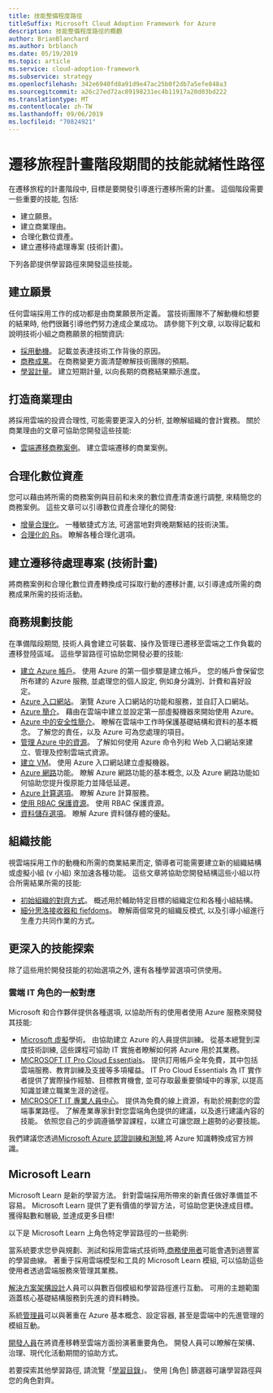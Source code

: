 ```yaml
---
title: 技能整備程度路徑
titleSuffix: Microsoft Cloud Adoption Framework for Azure
description: 技能整備程度路徑的概觀
author: BrianBlanchard
ms.author: brblanch
ms.date: 05/19/2019
ms.topic: article
ms.service: cloud-adoption-framework
ms.subservice: strategy
ms.openlocfilehash: 342e6940fd8a91d9e47ac25b0f2db7a5efe848a3
ms.sourcegitcommit: a26c27ed72ac89198231ec4b11917a20d03bd222
ms.translationtype: MT
ms.contentlocale: zh-TW
ms.lasthandoff: 09/06/2019
ms.locfileid: "70824921"
---
```

# <a name="skills-readiness-path-during-the-plan-phase-of-a-migration-journey"></a>遷移旅程計畫階段期間的技能就緒性路徑

在遷移旅程的計畫階段中, 目標是要開發引導進行遷移所需的計畫。 這個階段需要一些重要的技能, 包括:

- 建立願景。
- 建立商業理由。
- 合理化數位資產。
- 建立遷移待處理專案 (技術計畫)。

下列各節提供學習路徑來開發這些技能。

## <a name="establish-the-vision"></a>建立願景

任何雲端採用工作的成功都是由商業願景所定義。 當技術團隊不了解動機和想要的結果時, 他們很難引導他們努力達成企業成功。 請參閱下列文章, 以取得記載和說明技術小組之商務願景的相關資訊:

- [採用動機](./motivations-why-are-we-moving-to-the-cloud.md)。 記載並表達技術工作背後的原因。
- [商務成果](./business-outcomes/index.md)。 在商務變更方面清楚瞭解技術團隊的預期。
- [學習計量](./learning-metrics.md)。 建立短期計量, 以向長期的商務結果顯示進度。

## <a name="build-the-business-justification"></a>打造商業理由

將採用雲端的投資合理性, 可能需要更深入的分析, 並瞭解組織的會計實務。 關於商業理由的文章可協助您開發這些技能:

- [雲端遷移商務案例](./cloud-migration-business-case.md)。 建立雲端遷移的商業案例。

## <a name="rationalize-the-digital-estate"></a>合理化數位資產

您可以藉由將所需的商務案例與目前和未來的數位資產清查進行調整, 來精簡您的商務案例。 這些文章可以引導數位資產合理化的開發:

- [增量合理化](../digital-estate/rationalize.md)。 一種敏捷式方法, 可適當地對齊晚期繫結的技術決策。
- [合理化的 Rs](../digital-estate/5-rs-of-rationalization.md)。 瞭解各種合理化選項。

## <a name="create-a-migration-backlog-technical-plan"></a>建立遷移待處理專案 (技術計畫)

將商務案例和合理化數位資產轉換成可採取行動的遷移計畫, 以引導達成所需的商務成果所需的技術活動。

## <a name="business-planning-skills"></a>商務規劃技能

在準備階段期間, 技術人員會建立可裝載、操作及管理已遷移至雲端之工作負載的遷移登陸區域。 這些學習路徑可協助您開發必要的技能:

- [建立 Azure 帳戶](/learn/modules/create-an-azure-account)。 使用 Azure 的第一個步驟是建立帳戶。 您的帳戶會保留您所布建的 Azure 服務, 並處理您的個人設定, 例如身分識別、計費和喜好設定。
- [Azure 入口網站](/learn/modules/tour-azure-portal)。 瀏覽 Azure 入口網站的功能和服務，並自訂入口網站。
- [Azure 簡介](/learn/modules/welcome-to-azure)。 藉由在雲端中建立並設定第一部虛擬機器來開始使用 Azure。
- [Azure 中的安全性簡介](/learn/modules/intro-to-security-in-azure)。 瞭解在雲端中工作時保護基礎結構和資料的基本概念。 了解您的責任，以及 Azure 可為您處理的項目。
- [管理 Azure 中的資源](/learn/paths/manage-resources-in-azure)。 了解如何使用 Azure 命令列和 Web 入口網站來建立、管理及控制雲端式資源。
- [建立 VM](/learn/modules/create-windows-virtual-machine-in-azure)。 使用 Azure 入口網站建立虛擬機器。
- [Azure 網路](/learn/modules/intro-to-azure-networking)功能。 瞭解 Azure 網路功能的基本概念, 以及 Azure 網路功能如何協助您提升復原能力並降低延遲。
- [Azure 計算選項](/learn/modules/intro-to-azure-compute)。 瞭解 Azure 計算服務。
- [使用 RBAC 保護資源](/learn/modules/secure-azure-resources-with-rbac)。 使用 RBAC 保護資源。
- [資料儲存選項](/learn/modules/intro-to-data-in-azure/index)。 瞭解 Azure 資料儲存體的優點。

## <a name="organizational-skills"></a>組織技能

視雲端採用工作的動機和所需的商業結果而定, 領導者可能需要建立新的組織結構或虛擬小組 (v 小組) 來加速各種功能。 這些文章將協助您開發結構這些小組以符合所需結果所需的技能:

- [初始組織的對齊方式](../organization/index.md)。 概述用於輔助特定目標的組織定位和各種小組結構。
- [細分思洛接收器和 fiefdoms](../organization/fiefdoms-silos.md)。 瞭解兩個常見的組織反模式, 以及引導小組進行生產力共同作業的方式。

## <a name="deeper-skills-exploration"></a>更深入的技能探索

除了這些用於開發技能的初始選項之外, 還有各種學習選項可供使用。

### <a name="typical-mappings-of-cloud-it-roles"></a>雲端 IT 角色的一般對應

Microsoft 和合作夥伴提供各種選項, 以協助所有的使用者使用 Azure 服務來開發其技能:

- [Microsoft 虛擬](https://mva.microsoft.com/product-training/microsoft-azure)學術。 由協助建立 Azure 的人員提供訓練。 從基本總覽到深度技術訓練, 這些課程可協助 IT 實施者瞭解如何將 Azure 用於其業務。
- [MICROSOFT IT Pro Cloud Essentials](https://www.microsoft.com/azureessentials)。 提供訂用帳戶全年免費，其中包括雲端服務、教育訓練及支援等多項權益。 IT Pro Cloud Essentials 為 IT 實作者提供了實際操作經驗、目標教育機會, 並可存取最重要領域中的專家, 以提高知識並建立職業生涯的途徑。
- [MICROSOFT IT 專業人員中心](https://www.microsoft.com/itpro)。 提供為免費的線上資源，有助於規劃您的雲端事業路徑。 了解產業專家針對您雲端角色提供的建議，以及進行建議內容的技能。 依照您自己的步調遵循學習課程，以建立可讓您跟上趨勢的必要技能。

我們建議您透過[Microsoft Azure 認證訓練和測驗,](https://www.microsoft.com/learning/azure-certification.aspx)將 Azure 知識轉換成官方辨識。

## <a name="microsoft-learn"></a>Microsoft Learn

Microsoft Learn 是新的學習方法。 針對雲端採用所帶來的新責任做好準備並不容易。 Microsoft Learn 提供了更有價值的學習方法，可協助您更快達成目標。 獲得點數和層級, 並達成更多目標!

以下是 Microsoft Learn 上角色特定學習路徑的一些範例:

當系統要求您參與規劃、測試和採用雲端式技術時,[商務使用者](/learn/browse/?roles=business-user)可能會遇到過豐富的學習曲線。 著重于採用雲端模型和工具的 Microsoft Learn 模組, 可以協助這些使用者透過雲端服務來管理其業務。

[解決方案架構設計](/learn/browse/?roles=solution-architect)人員可以與數百個模組和學習路徑進行互動。 可用的主題範圍涵蓋核心基礎結構服務到先進的資料轉換。

系統[管理員](/learn/browse/?roles=administrator)可以與著重在 Azure 基本概念、設定容器, 甚至是雲端中的先進管理的模組互動。

[開發人員](/learn/browse/?roles=developer&term=infrastructure)在將資產移轉至雲端方面扮演著重要角色。 開發人員可以瞭解在架構、治理、現代化活動期間的協助方式。

若要探索其他學習路徑, 請流覽「[學習目錄](/learn/browse)」。 使用 [角色] 篩選器可讓學習路徑與您的角色對齊。
